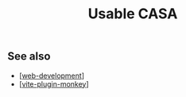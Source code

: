 ﻿---
backlinks:
- title: Web development
  url: /memex/sense/Web-development/web-development.html
title: Usable CASA
---
## See also

- [[web-development]]
- [[vite-plugin-monkey]]



[//begin]: # "Autogenerated link references for markdown compatibility"
[web-development]: ../web-development "Web development"
[vite-plugin-monkey]: vite-plugin-monkey "vite-plugin-monkey"
[//end]: # "Autogenerated link references"